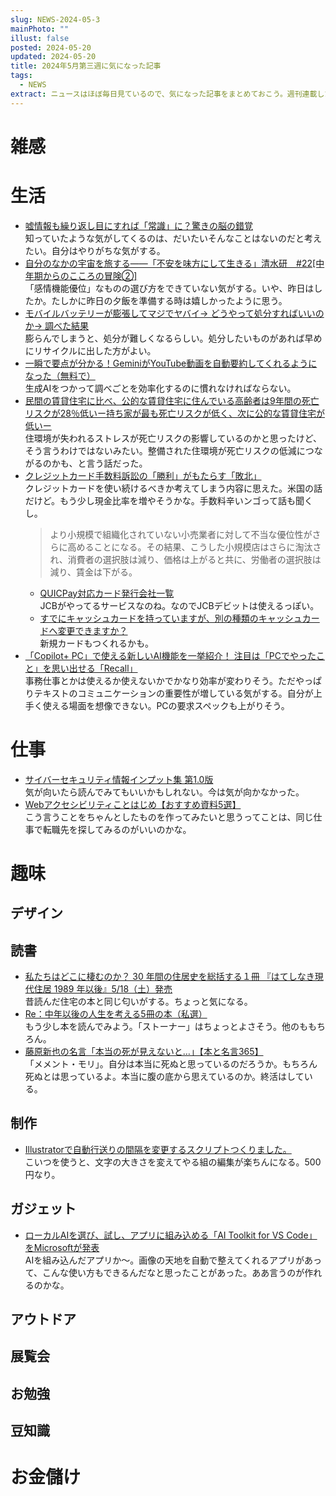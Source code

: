 ```yaml
---
slug: NEWS-2024-05-3
mainPhoto: ""
illust: false
posted: 2024-05-20
updated: 2024-05-20
title: 2024年5月第三週に気になった記事
tags:
  - NEWS
extract: ニュースはほぼ毎日見ているので、気になった記事をまとめておこう。週刊連載したい。
---
```


# 雑感

# 生活

- [嘘情報も繰り返し目にすれば「常識」に？驚きの脳の錯覚](https://nazology.net/archives/150275)  
  知っていたような気がしてくるのは、だいたいそんなことはないのだと考えたい。自分はやりがちな気がする。
- [自分のなかの宇宙を旅する――「不安を味方にして生きる」清水研　#22[中年期からのこころの冒険②]](https://nhkbook-hiraku.com/n/n67489da1edbd)  
  「感情機能優位」なものの選び方をできていない気がする。いや、昨日はしたか。たしかに昨日の夕飯を準備する時は嬉しかったように思う。
- [モバイルバッテリーが膨張してマジでヤバイ→ どうやって処分すればいいのか→ 調べた結果](https://getnews.jp/archives/3529430)  
  膨らんでしまうと、処分が難しくなるらしい。処分したいものがあれば早めにリサイクルに出した方がよい。
- [一瞬で要点が分かる！GeminiがYouTube動画を自動要約してくれるようになった（無料で）](https://www.lifehacker.jp/article/2405-use-gemini-summarize-youtube-videos-free/)  
  生成AIをつかって調べごとを効率化するのに慣れなければならない。
- [民間の賃貸住宅に比べ、公的な賃貸住宅に住んでいる高齢者は9年間の死亡リスクが28％低いー持ち家が最も死亡リスクが低く、次に公的な賃貸住宅が低いー](https://www.rcast.u-tokyo.ac.jp/ja/news/report/page_00318.html)  
  住環境が失われるストレスが死亡リスクの影響しているのかと思ったけど、そう言うわけではないみたい。整備された住環境が死亡リスクの低減につながるのかも、と言う話だった。
- [クレジットカード手数料訴訟の「勝利」がもたらす「敗北」](https://p2ptk.org/monopoly/4572)  
  クレジットカードを使い続けるべきか考えてしまう内容に思えた。米国の話だけど。もう少し現金比率を増やそうかな。手数料辛いンゴって話も聞くし。  
  > より小規模で組織化されていない小売業者に対して不当な優位性がさらに高めることになる。その結果、こうした小規模店はさらに淘汰され、消費者の選択肢は減り、価格は上がると共に、労働者の選択肢は減り、賃金は下がる。
  - [QUICPay対応カード発行会社一覧](https://www.quicpay.jp/guide/card.html)  
    JCBがやってるサービスなのね。なのでJCBデビットは使えるっぽい。
  - [すでにキャッシュカードを持っていますが、別の種類のキャッシュカードへ変更できますか？](https://help-personal.rakuten-bank.net/%E3%81%99%E3%81%A7%E3%81%AB%E3%82%AD%E3%83%A3%E3%83%83%E3%82%B7%E3%83%A5%E3%82%AB%E3%83%BC%E3%83%89%E3%82%92%E6%8C%81%E3%81%A3%E3%81%A6%E3%81%84%E3%81%BE%E3%81%99%E3%81%8C%E3%80%81%E5%88%A5%E3%81%AE%E7%A8%AE%E9%A1%9E%E3%81%AE%E3%82%AD%E3%83%A3%E3%83%83%E3%82%B7%E3%83%A5%E3%82%AB%E3%83%BC%E3%83%89%E3%81%B8%E5%A4%89%E6%9B%B4%E3%81%A7%E3%81%8D%E3%81%BE%E3%81%99%E3%81%8B%EF%BC%9F-644b26f88d41b9001bbcd318)  
    新規カードもつくれるかも。
- [「Copilot+ PC」で使える新しいAI機能を一挙紹介！ 注目は「PCでやったこと」を思い出せる「Recall」](https://forest.watch.impress.co.jp/docs/news/1593633.html)  
  事務仕事とかは使えるか使えないかでかなり効率が変わりそう。ただやっぱりテキストのコミュニケーションの重要性が増している気がする。自分が上手く使える場面を想像できない。PCの要求スペックも上がりそう。

# 仕事

- [サイバーセキュリティ情報インプット集 第1.0版](https://qiita.com/secubot5/items/29c7d773a7cf40541a52)  
  気が向いたら読んでみてもいいかもしれない。今は気が向かなかった。
- [Webアクセシビリティことはじめ【おすすめ資料5選】](https://note.com/akane_desu/n/nd87568683725)  
  こう言うことをちゃんとしたものを作ってみたいと思うってことは、同じ仕事で転職先を探してみるのがいいのかな。

# 趣味

## デザイン

## 読書

- [私たちはどこに棲むのか？ 30 年間の住居史を総括する１冊 『はてしなき現代住居 1989 年以後』5/18（土）発売](https://kenchiku-blog.blogspot.com/2024/05/30-1989-518.html)  
  昔読んだ住宅の本と同じ匂いがする。ちょっと気になる。
- [Re：中年以後の人生を考える5冊の本（私選）](https://fujipon.hatenablog.com/entry/2024/05/21/085215)  
  もう少し本を読んでみよう。「ストーナー」はちょっとよさそう。他のももちろん。
- [藤原新也の名言「本当の死が見えないと…」【本と名言365】](https://casabrutus.com/categories/culture/407527)  
  「メメント・モリ」。自分は本当に死ぬと思っているのだろうか。もちろん死ぬとは思っているよ。本当に腹の底から思えているのか。終活はしている。

## 制作

- [Illustratorで自動行送りの間隔を変更するスクリプトつくりました。](https://note.com/efficiencydesign/n/n02d9c591c874)  
  こいつを使うと、文字の大きさを変えてやる組の編集が楽ちんになる。500円なり。

## ガジェット

- [ローカルAIを選び、試し、アプリに組み込める「AI Toolkit for VS Code」をMicrosoftが発表](https://forest.watch.impress.co.jp/docs/news/1593578.html)  
  AIを組み込んだアプリか〜。画像の天地を自動で整えてくれるアプリがあって、こんな使い方もできるんだなと思ったことがあった。ああ言うのが作れるのかな。

## アウトドア

## 展覧会

## お勉強

## 豆知識

# お金儲け
